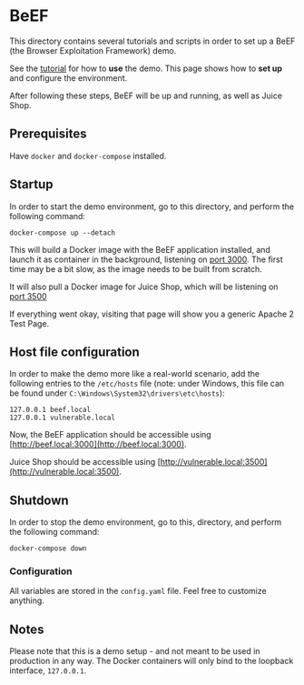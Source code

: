 # BeEF

This directory contains several tutorials and scripts in order to set up a BeEF
(the Browser Exploitation Framework) demo.

See the [tutorial](tutorial.md) for how to **use** the demo. This page shows how
to **set up** and configure the environment.

After following these steps, BeEF will be up and running, as well as Juice Shop.

## Prerequisites

Have `docker` and `docker-compose` installed.

## Startup

In order to start the demo environment, go to this directory, and perform the
following command:

```console
docker-compose up --detach
```

This will build a Docker image with the BeEF application installed, and launch
it as container in the background, listening on
[port 3000](http://127.0.0.1:3000). The first time may be a bit slow, as the
image needs to be built from scratch.

It will also pull a Docker image for Juice Shop, which will be listening on
[port 3500](http://127.0.0.1:3500)

If everything went okay, visiting that page will show you a generic Apache 2
Test Page.

## Host file configuration

In order to make the demo more like a real-world scenario, add the following
entries to the `/etc/hosts` file (note: under Windows, this file can be found
under `C:\Windows\System32\drivers\etc\hosts`):

```
127.0.0.1 beef.local
127.0.0.1 vulnerable.local
```

Now, the BeEF application should be accessible using
[http://beef.local:3000](http://beef.local:3000).

Juice Shop should be accessible using
[http://vulnerable.local:3500](http://vulnerable.local:3500).

## Shutdown

In order to stop the demo environment, go to this, directory, and perform the
following command:

```console
docker-compose down
```

### Configuration

All variables are stored in the `config.yaml` file. Feel free to customize
anything.

## Notes

Please note that this is a demo setup - and not meant to be used in production
in any way. The Docker containers will only bind to the loopback interface,
`127.0.0.1`.

